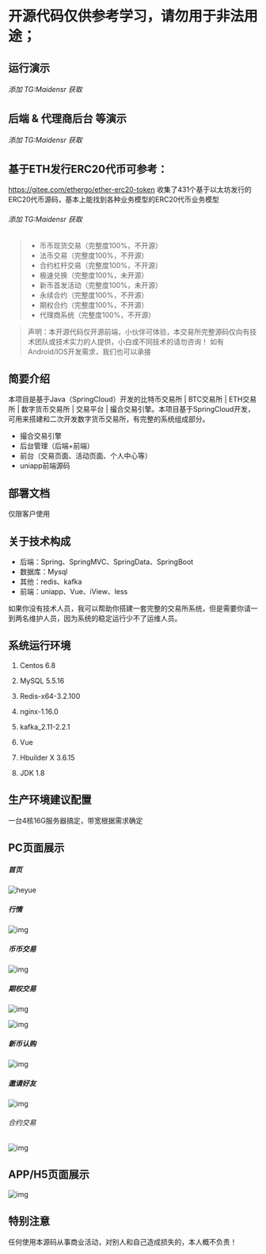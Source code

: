 # 开源代码仅供参考学习，请勿用于非法用途；

## 运行演示

###### 添加 TG:Maidensr 获取

## 后端 & 代理商后台 等演示

###### 添加 TG:Maidensr 获取

## 基于ETH发行ERC20代币可参考：

https://gitee.com/ethergo/ether-erc20-token
收集了431个基于以太坊发行的ERC20代币源码，基本上能找到各种业务模型的ERC20代币业务模型

###### 添加 TG:Maidensr 获取



> - 币币现货交易（完整度100%，不开源）
> - 法币交易（完整度100%，不开源）
> - 合约杠杆交易（完整度100%，不开源）
> - 极速兑换（完整度100%，未开源）
> - 新币首发活动（完整度100%，未开源）
> - 永续合约（完整度100%，不开源）
> - 期权合约（完整度100%，不开源）
> - 代理商系统（完整度100%，不开源）

> 声明：本开源代码仅开源前端，小伙伴可体验，本交易所完整源码仅向有技术团队或技术实力的人提供，小白或不同技术的请勿咨询！
> 如有Android/IOS开发需求，我们也可以承接

## 简要介绍

本项目是基于Java（SpringCloud）开发的比特币交易所 | BTC交易所 | ETH交易所 | 数字货币交易所 | 交易平台 | 撮合交易引擎。本项目基于SpringCloud开发，可用来搭建和二次开发数字货币交易所，有完整的系统组成部分。

- 撮合交易引擎
- 后台管理（后端+前端）
- 前台（交易页面、活动页面、个人中心等）
- uniapp前端源码

## 部署文档

仅限客户使用

## 关于技术构成

- 后端：Spring、SpringMVC、SpringData、SpringBoot
- 数据库：Mysql
- 其他：redis、kafka
- 前端：uniapp、Vue、iView、less


如果你没有技术人员，我可以帮助你搭建一套完整的交易所系统，但是需要你请一到两名维护人员，因为系统的稳定运行少不了运维人员。

## 系统运行环境

1. Centos 6.8

2. MySQL 5.5.16

3. Redis-x64-3.2.100

4. nginx-1.16.0

5. kafka_2.11-2.2.1

6. Vue

7. Hbuilder X 3.6.15

8. JDK 1.8


## 生产环境建议配置

一台4核16G服务器搞定，带宽根据需求确定

## PC页面展示

##### 首页

![heyue](/img/001%20(1).png)

##### 行情

![img](/img/001%20(2).png)

##### 币币交易

![img](/img/001%20(3).png)

##### 期权交易

![img](/img/001%20(4).png)

![img](/img/001%20(5).png)

##### 新币认购

![img](/img/001%20(6).png)

##### 邀请好友

![img](/img/001%20(7).png)

###### 合约交易

![img](/img/heyue.png)

## APP/H5页面展示

![img](/img/app.png)

## 特别注意

任何使用本源码从事商业活动，对别人和自己造成损失的，本人概不负责！
